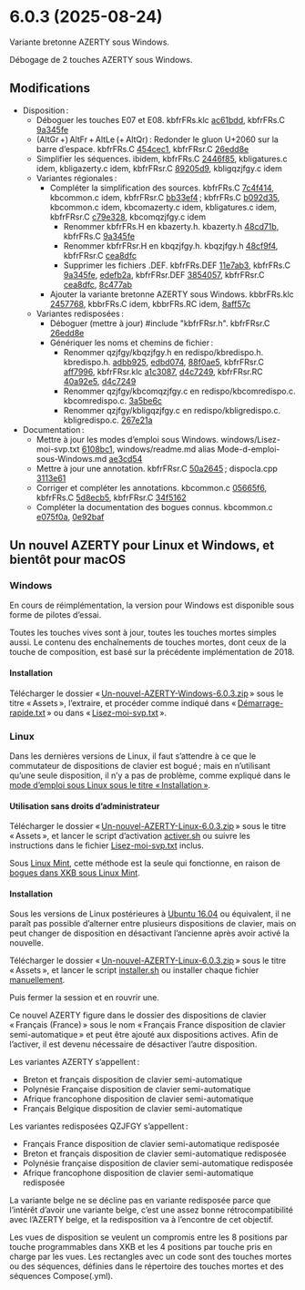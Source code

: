 # 6.0.3 (2025-08-24)

Variante bretonne AZERTY sous Windows.

Débogage de 2 touches AZERTY sous Windows.

## Modifications

* Disposition :
	* Déboguer les touches E07 et E08. kbfrFRs.klc [ac61bdd](https://github.com/dispoclavier/nouvel-azerty/commit/ac61bdd8d23a011b85ef3f30416531af1a8f8ff7), kbfrFRs.C [9a345fe](https://github.com/dispoclavier/nouvel-azerty/commit/9a345fe47ba09516e0fad02197433e4e9a43e7fc)
	* (AltGr +) AltFr + AltLe (+ AltQr) : Redonder le gluon U+2060 sur la barre d’espace. kbfrFRs.C [454cec1](https://github.com/dispoclavier/nouvel-azerty/commit/454cec12f53328113cde8017d9b1ccafcb19506c), kbfrFRsr.C [26edd8e](https://github.com/dispoclavier/nouvel-azerty/commit/26edd8ea8ea5e92832e32cf74dd5204d9aceb57e)
	* Simplifier les séquences. ibidem, kbfrFRs.C [2446f85](https://github.com/dispoclavier/nouvel-azerty/commit/2446f85262e50a1051eb4acca84cfd2970109af1), kbligatures.c idem, kbligazerty.c idem, kbfrFRsr.C [89205d9](https://github.com/dispoclavier/nouvel-azerty/commit/89205d9f64cec8da6cbc074812c10a350a33b523), kbligqzjfgy.c idem
	* Variantes régionales :
		* Compléter la simplification des sources. kbfrFRs.C [7c4f414](https://github.com/dispoclavier/nouvel-azerty/commit/7c4f414fd50b1a72ffe4ec94570349f1d0318309), kbcommon.c idem, kbfrFRsr.C [bb33ef4](https://github.com/dispoclavier/nouvel-azerty/commit/bb33ef48fbd1c709197647c96ea90e268cc1a1cb) ; kbfrFRs.C [b092d35](https://github.com/dispoclavier/nouvel-azerty/commit/b092d3571b0bd49b9af985cb6a509d2e1ab24062), kbcommon.c idem, kbcomazerty.c idem, kbligatures.c idem, kbfrFRsr.C [c79e328](https://github.com/dispoclavier/nouvel-azerty/commit/c79e328c434145357b2f71733761aa8474381e63), kbcomqzjfgy.c idem
			* Renommer kbfrFRs.H en kbazerty.h. kbazerty.h [48cd71b](https://github.com/dispoclavier/nouvel-azerty/commit/48cd71b279c87423b24f71a78f89ad4f109bf486), kbfrFRs.C [9a345fe](https://github.com/dispoclavier/nouvel-azerty/commit/9a345fe47ba09516e0fad02197433e4e9a43e7fc)
			* Renommer kbfrFRsr.H en kbqzjfgy.h. kbqzjfgy.h [48cf9f4](https://github.com/dispoclavier/nouvel-azerty/commit/48cf9f4e75d79278fdcd80950486951f6b6459f8), kbfrFRsr.C [cea8dfc](https://github.com/dispoclavier/nouvel-azerty/commit/cea8dfc7a8f02b11bbdf380c38d576da25abfc80)
			* Supprimer les fichiers .DEF. kbfrFRs.DEF [11e7ab3](https://github.com/dispoclavier/nouvel-azerty/commit/11e7ab384484ad5191707be9620011b673287051), kbfrFRs.C [9a345fe](https://github.com/dispoclavier/nouvel-azerty/commit/9a345fe47ba09516e0fad02197433e4e9a43e7fc), [edefb2a](https://github.com/dispoclavier/nouvel-azerty/commit/edefb2a74a6389fcab7853ef930e81fe17fb3c69), kbfrFRsr.DEF [3854057](https://github.com/dispoclavier/nouvel-azerty/commit/3854057d42bb7fb43c2fc4d11ed365904571184d), kbfrFRsr.C [cea8dfc](https://github.com/dispoclavier/nouvel-azerty/commit/cea8dfc7a8f02b11bbdf380c38d576da25abfc80), [8c477ab](https://github.com/dispoclavier/nouvel-azerty/commit/8c477abf7388b25f9481a4249731e0f918999a98)
		* Ajouter la variante bretonne AZERTY sous Windows. kbbrFRs.klc [2457768](https://github.com/dispoclavier/nouvel-azerty/commit/2457768fc41eaddd200212930466ceec46368eb9), kbbrFRs.C idem, kbbrFRs.RC idem, [8aff57c](https://github.com/dispoclavier/nouvel-azerty/commit/8aff57cd7715367b158e1a8448850c31fa6a6af2)
	* Variantes redisposées :
		* Déboguer (mettre à jour) #include "kbfrFRsr.h". kbfrFRsr.C [26edd8e](https://github.com/dispoclavier/nouvel-azerty/commit/26edd8ea8ea5e92832e32cf74dd5204d9aceb57e)
		* Génériquer les noms et chemins de fichier :
			* Renommer qzjfgy/kbqzjfgy.h en redispo/kbredispo.h. kbredispo.h. [adbb925](https://github.com/dispoclavier/nouvel-azerty/commit/adbb92571d127e32b5cb34c0f39e8acb6bdd646e), [edbd074](https://github.com/dispoclavier/nouvel-azerty/commit/edbd07459b12801dcfa89304d4e3013de98bd7a2), [88f0ae5](https://github.com/dispoclavier/nouvel-azerty/commit/88f0ae51f3d2f6588cded980ecc3b89b7b65de67), kbfrFRsr.C [aff7996](https://github.com/dispoclavier/nouvel-azerty/commit/aff799611295b94cbf56daf948146afb64e85d52), kbfrFRsr.klc [a1c3087](https://github.com/dispoclavier/nouvel-azerty/commit/a1c308705f024f19425671b0bfdef155dc218226), [d4c7249](https://github.com/dispoclavier/nouvel-azerty/commit/d4c7249a389566754498a97514f2e64b081b0299), kbfrFRsr.RC [40a92e5](https://github.com/dispoclavier/nouvel-azerty/commit/40a92e55d06815f36a1a2754c9c8477ec07f4706), [d4c7249](https://github.com/dispoclavier/nouvel-azerty/commit/d4c7249a389566754498a97514f2e64b081b0299)
			* Renommer qzjfgy/kbcomqzjfgy.c en redispo/kbcomredispo.c. kbcomredispo.c. [3a5be6c](https://github.com/dispoclavier/nouvel-azerty/commit/3a5be6c127c2459badc45bfce4c414060c980a06)
			* Renommer qzjfgy/kbligqzjfgy.c en redispo/kbligredispo.c. kbligredispo.c. [267e21a](https://github.com/dispoclavier/nouvel-azerty/commit/267e21a419206ee7b8977609912ebe813d6d6b4c)
* Documentation :
	* Mettre à jour les modes d’emploi sous Windows. windows/Lisez-moi-svp.txt [6108bc1](https://github.com/dispoclavier/nouvel-azerty/commit/6108bc1f24aa0118adf2c293809b912e34020a81), windows/readme.md alias Mode-d-emploi-sous-Windows.md [ae3cd54](https://github.com/dispoclavier/nouvel-azerty/commit/ae3cd54e6e7d21ef3f63e1fdaf3dbcee86c7d767)
	* Mettre à jour une annotation. kbfrFRsr.C [50a2645](https://github.com/dispoclavier/nouvel-azerty/commit/50a264556ba806f16aa97c82d3f02075bdf99a4b) ; dispocla.cpp [3113e61](https://github.com/dispoclavier/nouvel-azerty/commit/3113e617611a838f4c020d7f1e84b5fb7ef4a3a0)
	* Corriger et compléter les annotations. kbcommon.c [05665f6](https://github.com/dispoclavier/nouvel-azerty/commit/05665f6e25d3a3646ce00ee7e8c75b926298b221), kbfrFRs.C [5d8ecb5](https://github.com/dispoclavier/nouvel-azerty/commit/5d8ecb5000329041ec9a24ed35b36b86458388e7), kbfrFRsr.C [34f5162](https://github.com/dispoclavier/nouvel-azerty/commit/34f51624bf901e9af12227205da1cade1148a43e)
	* Compléter la documentation des bogues connus. kbcommon.c [e075f0a](https://github.com/dispoclavier/nouvel-azerty/commit/e075f0aaf8d1eba76d323517cbd1a49a9be93132), [0e92baf](https://github.com/dispoclavier/nouvel-azerty/commit/0e92baf5dc50e0dae3fe7f788b0fd36badbca719)

## Un nouvel AZERTY pour Linux et Windows, et bientôt pour macOS

### Windows

En cours de réimplémentation, la version pour Windows est disponible sous forme de pilotes d’essai.

Toutes les touches vives sont à jour, toutes les touches mortes simples aussi. Le contenu des enchaînements de touches mortes, dont ceux de la touche de composition, est basé sur la précédente implémentation de 2018.

#### Installation

Télécharger le dossier « [Un-nouvel-AZERTY-Windows-6.0.3.zip](https://github.com/dispoclavier/nouvel-azerty/releases/download/6.0.3/Un-nouvel-AZERTY-Windows-6.0.3.zip) » sous le titre « Assets », l’extraire, et procéder comme indiqué dans « [Démarrage-rapide.txt](https://github.com/dispoclavier/nouvel-azerty/blob/main/windows/D%C3%A9marrage-rapide.txt) » ou dans « [Lisez-moi-svp.txt](https://github.com/dispoclavier/nouvel-azerty/blob/main/windows/Lisez-moi-svp.txt) ».

### Linux

Dans les dernières versions de Linux, il faut s’attendre à ce que le commutateur de dispositions de clavier est bogué ; mais en n’utilisant qu’une seule disposition, il n’y a pas de problème, comme expliqué dans le [mode d’emploi sous Linux sous le titre « Installation »](https://github.com/dispoclavier/nouvel-azerty/blob/main/linux-chromeos/readme.md#installation).

#### Utilisation sans droits d’administrateur

Télécharger le dossier « [Un-nouvel-AZERTY-Linux-6.0.3.zip](https://github.com/dispoclavier/nouvel-azerty/releases/download/6.0.3/Un-nouvel-AZERTY-Linux-6.0.3.zip) » sous le titre « Assets », et lancer le script d’activation [activer.sh](https://github.com/dispoclavier/nouvel-azerty/blob/main/linux-chromeos/activer.sh) ou suivre les instructions dans le fichier [Lisez-moi-svp.txt](https://github.com/dispoclavier/nouvel-azerty/blob/main/linux-chromeos/Lisez-moi-svp.txt) inclus.

Sous [Linux Mint](https://www.linuxmint.com/edition.php?id=311), cette méthode est la seule qui fonctionne, en raison de [bogues dans XKB sous Linux Mint](https://github.com/dispoclavier/nouvel-azerty/blob/main/linux-chromeos/readme.md#linux-mint).

#### Installation

Sous les versions de Linux postérieures à [Ubuntu 16.04](https://releases.ubuntu.com/16.04/) ou équivalent, il ne paraît pas possible d’alterner entre plusieurs dispositions de clavier, mais on peut changer de disposition en désactivant l’ancienne après avoir activé la nouvelle.

Télécharger le dossier « [Un-nouvel-AZERTY-Linux-6.0.3.zip](https://github.com/dispoclavier/nouvel-azerty/releases/download/6.0.3/Un-nouvel-AZERTY-Linux-6.0.3.zip) » sous le titre « Assets », et lancer le script [installer.sh](https://github.com/dispoclavier/nouvel-azerty/blob/main/linux-chromeos/outils/installer.sh) ou installer chaque fichier [manuellement](https://github.com/dispoclavier/nouvel-azerty/blob/main/linux-chromeos/readme.md#installation-manuelle).

Puis fermer la session et en rouvrir une. 

Ce nouvel AZERTY figure dans le dossier des dispositions de clavier « Français (France) » sous le nom « Français France disposition de clavier semi-automatique » et peut être ajouté aux dispositions actives. Afin de l’activer, il est devenu nécessaire de désactiver l’autre disposition.

Les variantes AZERTY s’appellent :

* Breton et français disposition de clavier semi-automatique
* Polynésie Française disposition de clavier semi-automatique
* Afrique francophone disposition de clavier semi-automatique
* Français Belgique disposition de clavier semi-automatique

Les variantes redisposées QZJFGY s’appellent :

* Français France disposition de clavier semi-automatique redisposée
* Breton et français disposition de clavier semi-automatique redisposée
* Polynésie française disposition de clavier semi-automatique redisposée
* Afrique francophone disposition de clavier semi-automatique redisposée

La variante belge ne se décline pas en variante redisposée parce que l’intérêt d’avoir une variante belge, c’est une assez bonne rétrocompatibilité avec l’AZERTY belge, et la redisposition va à l’encontre de cet objectif.

Les vues de disposition se veulent un compromis entre les 8 positions par touche programmables dans XKB et les 4 positions par touche pris en charge par les vues. Les rectangles avec un code sont des touches mortes ou des séquences, définies dans le répertoire des touches mortes et des séquences Compose(.yml).
